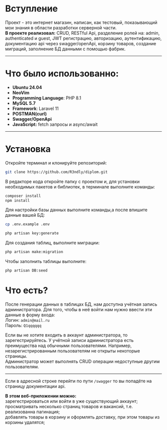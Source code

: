 # Вступление
Проект - это интернет магазин, написан, как тестовый, показывающий мои знания в области разработки серверной части.</br>
**В проекте реализовал:** CRUD, RESTful Api, разделение ролей на: admin, authenticated и guest, JWT регистрацию, авторизацию, аутентификацию, документацию api через swagger/openApi, корзину товаров, создание миграций, заполнение БД данными с помощью фабрик.

---

# Что было использованно:

- **Ubuntu 24.04**
- **NeoVim**
- **Programming Language**: PHP 8.1
- **MySQL 5.7**
- **Framework**: Laravel 11
- **POSTMAN(curl)**
- **Swagger/OpenApi**
- **JavaScript:** fetch запросы и async/await

---

# Установка

Откройте терминал и клонируйте репозиторий:
```bash
git clone https://github.com/R3ndly/diplom.git
```

В редакторе кода откройте папку с проектом и, для установки необходимых пакетов и библиотек, в терминале выполните команды:
```bash
composer install
npm install
```

Для настройки базы данных выполните команды,а после впишите данные вашей БД:
```bash
cp .env.example .env
```
```bash
php artisan key:generate
```

Для создания таблиц, выполните миграции:
```bash
php artisan make:migration
```

Чтобы заполнить таблицы выполните:
```bash
php artisan DB:seed
```

# Что есть?

После генерации данных в таблицах БД, нам доступна учётная запись администратора. Для того, чтобы в неё войти нам нужно ввести эти данные в форму входа: </br>
Логин: `admin@mail.ru` </br>
Пароль: `Q1qqqqqq` </br>

Если вы не хотите входить в аккаунт администратора, то зарегестрируйтесь. У учётной записи администратора есть преимущества над обычными пользователями. Например, незарегистрированным пользователям не открыты некоторые страницы. </br>
Администратор может выполнять CRUD операции недоступные другим пользователям.

---

Если в адресной строке перейти по пути `/swagger` то вы попадёте на страницу документации api. </br>

**В этом веб-приложении можно:** </br> 
зарегестрироваться или войти в уже существующий аккаунт; </br>
просматривать несколько страниц товаров и вакансий, т.е. реализованна пагинация; </br>
добавлять товары в корзину и оформлять доставку, при этом товары из корзины удалятся; 
